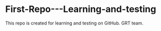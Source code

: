 # First-Repo---Learning-and-testing
This repo is created for learning and testing on GitHub. GRT team. 
